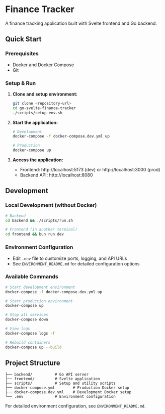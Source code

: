 # Finance Tracker

A finance tracking application built with Svelte frontend and Go backend.

## Quick Start

### Prerequisites
- Docker and Docker Compose
- Git

### Setup & Run

1. **Clone and setup environment:**
   ```bash
   git clone <repository-url>
   cd go-svelte-finance-tracker
   ./scripts/setup-env.sh
   ```

2. **Start the application:**
   ```bash
   # Development
   docker-compose -f docker-compose.dev.yml up
   
   # Production
   docker-compose up
   ```

3. **Access the application:**
   - Frontend: http://localhost:5173 (dev) or http://localhost:3000 (prod)
   - Backend API: http://localhost:8080

## Development

### Local Development (without Docker)
```bash
# Backend
cd backend && ./scripts/run.sh

# Frontend (in another terminal)
cd frontend && bun run dev
```

### Environment Configuration
- Edit `.env` file to customize ports, logging, and API URLs
- See `ENVIRONMENT_README.md` for detailed configuration options

### Available Commands
```bash
# Start development environment
docker-compose -f docker-compose.dev.yml up

# Start production environment
docker-compose up

# Stop all services
docker-compose down

# View logs
docker-compose logs -f

# Rebuild containers
docker-compose up --build
```

## Project Structure
```
├── backend/          # Go API server
├── frontend/         # Svelte application
├── scripts/          # Setup and utility scripts
├── docker-compose.yml        # Production Docker setup
├── docker-compose.dev.yml    # Development Docker setup
└── .env              # Environment configuration
```

For detailed environment configuration, see `ENVIRONMENT_README.md`.